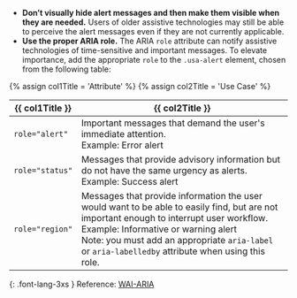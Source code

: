 - **Don’t visually hide alert messages and then make them visible when they are needed.** Users of older assistive technologies may still be able to perceive the alert messages even if they are not currently applicable.
- **Use the proper ARIA role.** The ARIA `role` attribute can notify assistive technologies of time-sensitive and important messages. To elevate importance, add the appropriate `role` to the `.usa-alert` element, chosen from the following table:

{% assign col1Title = 'Attribute' %}
{% assign col2Title = 'Use Case' %}

<table class="usa-table--borderless site-table-responsive site-table-simple margin-top-2">
  <thead>
      <tr>
        <th scope="col">{{ col1Title }}</th>
        <th scope="col">{{ col2Title }}</th>
      </tr>
    </thead>
    <tbody class="font-lang-3xs">
      <tr>
        <td data-title="{{ col1Title }}">
          <code>role="alert"</code>
        </td>
        <td data-title="{{ col2Title }}">
          Important messages that demand the user's immediate attention.
          <br/>Example: Error alert
        </td>
      </tr>
      <tr>
        <td data-title="{{ col1Title }}">
          <code>role="status"</code>
        </td>
        <td data-title="{{ col2Title }}">
          Messages that provide advisory information but do not have the same urgency as alerts.
          <br/>Example: Success alert
        </td>
      </tr>
      <tr>
        <td data-title="{{ col1Title }}">
          <code>role="region"</code>
        </td>
        <td data-title="{{ col2Title }}">
          Messages that provide information the user would want to be able to easily find, but are not important enough to interrupt user workflow.
          <br/>Example: Informative or warning alert<br/>
          Note: you must add an appropriate <code>aria-label</code> or <code>aria-labelledby</code> attribute when using this role.
        </td>
      </tr>
    </tbody>
</table>

{: .font-lang-3xs }
Reference: [WAI-ARIA](https://www.w3.org/TR/wai-aria-1.1/#alert)